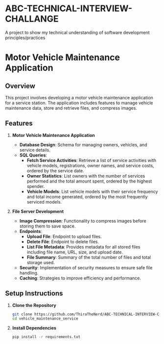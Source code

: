# ABC-TECHNICAL-INTERVIEW-CHALLANGE
 A project to show my technical understanding of software development principles/practices

# Motor Vehicle Maintenance Application

## Overview

This project involves developing a motor vehicle maintenance application for a service station. The application includes features to manage vehicle maintenance data, store and retrieve files, and compress images.

## Features

1. **Motor Vehicle Maintenance Application**
   - **Database Design**: Schema for managing owners, vehicles, and service details.
   - **SQL Queries**:
     - **Fetch Service Activities**: Retrieve a list of service activities with vehicle models, registrations, owner names, and service costs, ordered by the service date.
     - **Owner Statistics**: List owners with the number of services performed and the total amount spent, ordered by the highest spender.
     - **Vehicle Models**: List vehicle models with their service frequency and total income generated, ordered by the most frequently serviced models.

2. **File Server Development**
   - **Image Compression**: Functionality to compress images before storing them to save space.
   - **Endpoints**:
     - **Upload File**: Endpoint to upload files.
     - **Delete File**: Endpoint to delete files.
     - **List File Metadata**: Provides metadata for all stored files including file name, URL, size, and upload date.
     - **File Summary**: Summary of the total number of files and total storage used.
   - **Security**: Implementation of security measures to ensure safe file handling.
   - **Caching**: Strategies to improve efficiency and performance.

## Setup Instructions

1. **Clone the Repository**
   ```bash
   git clone https://github.com/ThiraTheNerd/ABC-TECHNICAL-INTERVIEW-CHALLANGE.git
   cd vehicle_maintenance_service

2. **Install Dependencies**
    ```bash
    pip install -r requirements.txt
    

